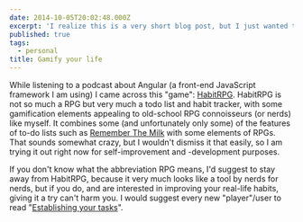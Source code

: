 ```yaml
---
date: 2014-10-05T20:02:48.000Z
excerpt: 'I realize this is a very short blog post, but I just wanted to point anyone interested at this link:'
published: true
tags:
  - personal
title: Gamify your life
---
```

While listening to a podcast about Angular (a front-end JavaScript framework I am using) I came across this "game": [HabitRPG](https://www.habitrpg.com/). HabitRPG is not so much a RPG but very much a todo list and habit tracker, with some gamification elements appealing to old-school RPG connoisseurs (or nerds) like myself. It combines some (and unfortunately only some) of the features of to-do lists such as [Remember The Milk](https://www.rmilk.com/) with some elements of RPGs. That sounds somewhat crazy, but I wouldn't dismiss it that easily, so I am trying it out right now for self-improvement and -development purposes.

If you don't know what the abbreviation RPG means, I'd suggest to stay away from HabitRPG, because it very much looks like a tool by nerds for nerds, but if you do, and are interested in improving your real-life habits, giving it a try can't harm you. I would suggest every new "player"/user to read "[Establishing your tasks](https://habitica.fandom.com/wiki/Establishing_Your_Tasks)".
